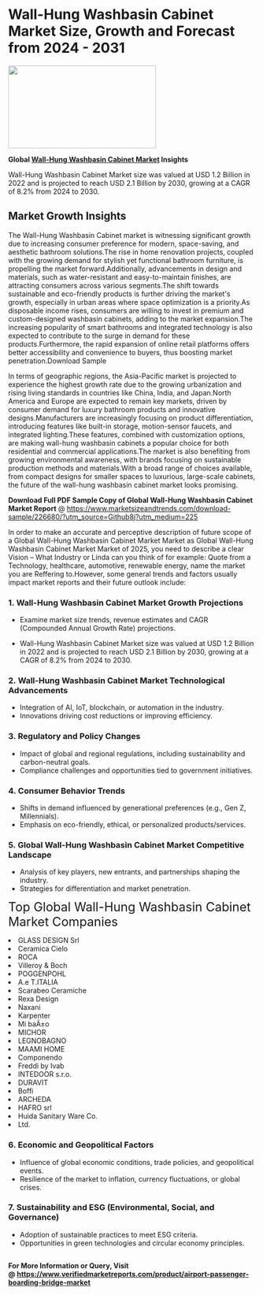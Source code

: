 <H1>Wall-Hung Washbasin Cabinet Market Size, Growth and Forecast from 2024 - 2031</H1><img class="aligncenter size-medium wp-image-584254" src="https://thirdeyenews.in/wp-content/uploads/2024/09/Global-Market-Research-300x168.jpeg" alt="" width="300" height="168" /><p><strong>Global&nbsp;<a href="https://www.marketsizeandtrends.com/download-sample/226680/?utm_source=Github8j?utm_medium=225">Wall-Hung Washbasin Cabinet Market</a> Insights</strong></p><p>Wall-Hung Washbasin Cabinet Market size was valued at USD 1.2 Billion in 2022 and is projected to reach USD 2.1 Billion by 2030, growing at a CAGR of 8.2% from 2024 to 2030.</p><p><h2>Market Growth Insights</h2> <p>The Wall-Hung Washbasin Cabinet market is witnessing significant growth due to increasing consumer preference for modern, space-saving, and aesthetic bathroom solutions.The rise in home renovation projects, coupled with the growing demand for stylish yet functional bathroom furniture, is propelling the market forward.Additionally, advancements in design and materials, such as water-resistant and easy-to-maintain finishes, are attracting consumers across various segments.The shift towards sustainable and eco-friendly products is further driving the market's growth, especially in urban areas where space optimization is a priority.As disposable income rises, consumers are willing to invest in premium and custom-designed washbasin cabinets, adding to the market expansion.The increasing popularity of smart bathrooms and integrated technology is also expected to contribute to the surge in demand for these products.Furthermore, the rapid expansion of online retail platforms offers better accessibility and convenience to buyers, thus boosting market penetration.Download Sample</p> <p>In terms of geographic regions, the Asia-Pacific market is projected to experience the highest growth rate due to the growing urbanization and rising living standards in countries like China, India, and Japan.North America and Europe are expected to remain key markets, driven by consumer demand for luxury bathroom products and innovative designs.Manufacturers are increasingly focusing on product differentiation, introducing features like built-in storage, motion-sensor faucets, and integrated lighting.These features, combined with customization options, are making wall-hung washbasin cabinets a popular choice for both residential and commercial applications.The market is also benefiting from growing environmental awareness, with brands focusing on sustainable production methods and materials.With a broad range of choices available, from compact designs for smaller spaces to luxurious, large-scale cabinets, the future of the wall-hung washbasin cabinet market looks promising.</p><p><span class=""><strong>Download Full PDF Sample Copy of Global Wall-Hung Washbasin Cabinet Market Report</strong> @ <a href="https://www.marketsizeandtrends.com/download-sample/226680/?utm_source=Github8j?utm_medium=225" target="_blank">https://www.marketsizeandtrends.com/download-sample/226680/?utm_source=Github8j?utm_medium=225</a></span></p><p>In order to make an accurate and perceptive description of future scope of a Global&nbsp;Wall-Hung Washbasin Cabinet Market Market as Global&nbsp;Wall-Hung Washbasin Cabinet Market Market of 2025, you need to describe a clear Vision &ndash; What Industry or Linda can you think of for example: Quote from a Technology, healthcare, automotive, renewable energy, name the market you are Reffering to.However, some general trends and factors usually impact market reports and their future outlook include:</p><h3>1.&nbsp;<strong>Wall-Hung Washbasin Cabinet Market Growth Projections</strong></h3><ul><li>Examine market size trends, revenue estimates and CAGR (Compounded Annual Growth Rate) projections.</li><li><p>Wall-Hung Washbasin Cabinet Market size was valued at USD 1.2 Billion in 2022 and is projected to reach USD 2.1 Billion by 2030, growing at a CAGR of 8.2% from 2024 to 2030.</p></li></ul><h3>2.&nbsp;<strong>Wall-Hung Washbasin Cabinet Market Technological Advancements</strong></h3><ul><li>Integration of AI, IoT, blockchain, or automation in the industry.</li><li>Innovations driving cost reductions or improving efficiency.</li></ul><h3>3.&nbsp;<strong>Regulatory and Policy Changes</strong></h3><ul><li>Impact of global and regional regulations, including sustainability and carbon-neutral goals.</li><li>Compliance challenges and opportunities tied to government initiatives.</li></ul><h3>4.&nbsp;<strong>Consumer Behavior Trends</strong></h3><ul><li>Shifts in demand influenced by generational preferences (e.g., Gen Z, Millennials).</li><li>Emphasis on eco-friendly, ethical, or personalized products/services.</li></ul><h3>5.&nbsp;<strong>Global Wall-Hung Washbasin Cabinet Market Competitive Landscape</strong></h3><ul><li>Analysis of key players, new entrants, and partnerships shaping the industry.</li><li>Strategies for differentiation and market penetration.</li></ul><p data-pm-slice="1 1 []"><span style="color: inherit; font-family: inherit; font-size: 25px;">Top Global Wall-Hung Washbasin Cabinet Market Companies</span></p><div class="" data-test-id=""><p><li>GLASS DESIGN Srl</li><li> Ceramica Cielo</li><li> ROCA</li><li> Villeroy & Boch</li><li> POGGENPOHL</li><li> A.e T.ITALIA</li><li> Scarabeo Ceramiche</li><li> Rexa Design</li><li> Naxani</li><li> Karpenter</li><li> Mi baÃ±o</li><li> MICHOR</li><li> LEGNOBAGNO</li><li> MAAMI HOME</li><li> Componendo</li><li> Freddi by Ivab</li><li> INTEDOOR s.r.o.</li><li> DURAVIT</li><li> Boffi</li><li> ARCHEDA</li><li> HAFRO srl</li><li> Huida Sanitary Ware Co.</li><li> Ltd.</li></p></div><h3>6.&nbsp;<strong>Economic and Geopolitical Factors</strong></h3><ul><li>Influence of global economic conditions, trade policies, and geopolitical events.</li><li>Resilience of the market to inflation, currency fluctuations, or global crises.</li></ul><h3>7.&nbsp;<strong>Sustainability and ESG (Environmental, Social, and Governance)</strong></h3><ul><li>Adoption of sustainable practices to meet ESG criteria.</li><li>Opportunities in green technologies and circular economy principles.</li></ul><h2><strong style="font-size: 14px;">For More Information or Query, Visit @&nbsp;</strong><a style="background-color: #ffffff; font-size: 14px;" href="https://www.marketsizeandtrends.com/report/wall-hung-washbasin-cabinet-market/" target="_blank">https://www.verifiedmarketreports.com/product/airport-passenger-boarding-bridge-market</a></h2>